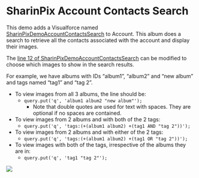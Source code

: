# SharinPix Account Contacts Search

This demo adds a Visualforce named [SharinPixDemoAccountContactsSearch](/src/pages/SharinPixDemoAccountContactsSearch.page) to Account. This album does a search to retrieve all the contacts associated with the account and display their images.

The [line 12 of SharinPixDemoAccountContactsSearch](/src/classes/SharinPixDemoAccountContactsSearchCtrl.cls#L12) can be modified to choose which images to show in the search results.

For example, we have albums with IDs “album1”, “album2” and “new album” and tags named “tag1” and “tag 2”.

- To view images from all 3 albums, the line should be:
  - `query.put('q', 'album1 album2 "new album"');`
    - Note that double quotes are used for text with spaces. They are optional if no spaces are contained.
- To view images from 2 albums and with both of the 2 tags:
  - `query.put('q', 'tags:(+(album1 album2) +(tag1 AND "tag 2"))');`
- To view images from 2 albums and with either of the 2 tags:
  - `query.put('q', 'tags:(+(album1 album2) +(tag1 OR "tag 2"))');`
- To view images with both of the tags, irrespective of the albums they are in:
  - `query.put('q', 'tag1 "tag 2"');`

[<img src="https://raw.githubusercontent.com/afawcett/githubsfdeploy/master/deploy.png">](https://githubsfdeploy.herokuapp.com?owner=sharinpix&repo=demo-apex&ref=account_contacts_search)
